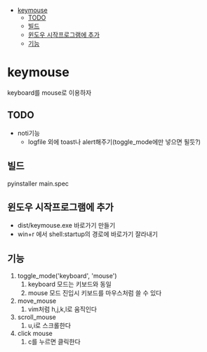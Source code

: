 - [keymouse](#keymouse)
  - [TODO](#todo)
  - [빌드](#빌드)
  - [윈도우 시작프로그램에 추가](#윈도우-시작프로그램에-추가)
  - [기능](#기능)

# keymouse

keyboard를 mouse로 이용하자

## TODO

- noti기능
  - logfile 외에 toast나 alert해주기(toggle_mode에만 넣으면 될듯?)

## 빌드

pyinstaller main.spec

## 윈도우 시작프로그램에 추가

- dist/keymouse.exe 바로가기 만들기
- win+r 에서 shell:startup의 경로에 바로가기 잘라내기

## 기능

1. toggle_mode('keyboard', 'mouse')
   1. keyboard 모드는 키보드와 동일
   2. mouse 모드 진입시 키보드를 마우스처럼 쓸 수 있다
2. move_mouse
   1. vim처럼 h,j,k,l로 움직인다
3. scroll_mouse
   1. u,i로 스크롤한다
4. click mouse
   1. c를 누르면 클릭한다
